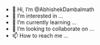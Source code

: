 - 👋 Hi, I’m @AbhishekDambalmath
- 👀 I’m interested in ...
- 🌱 I’m currently learning ...
- 💞️ I’m looking to collaborate on ...
- 📫 How to reach me ...

<!---
AbhishekDambalmath/AbhishekDambalmath is a ✨ special ✨ repository because its `README.md` (this file) appears on your GitHub profile.
You can click the Preview link to take a look at your changes.
--->

